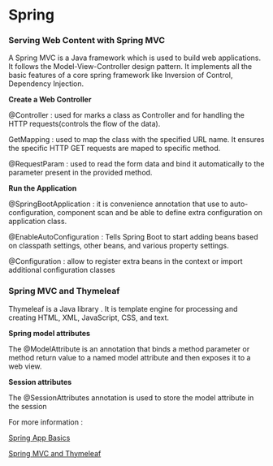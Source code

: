 # Spring

### Serving Web Content with Spring MVC

A Spring MVC is a Java framework which is used to build web applications. It follows the Model-View-Controller design pattern. It implements all the basic features of a core spring framework like Inversion of Control, Dependency Injection.

**Create a Web Controller**

@Controller : used for marks a class as Controller and for handling the HTTP requests(controls the flow of the data).

GetMapping : used to map the class with the specified URL name. It ensures the specific HTTP GET requests are maped to specific method.

@RequestParam : used to read the form data and bind it automatically to the parameter present in the provided method.

**Run the Application**

@SpringBootApplication : it is convenience annotation that use to auto-configuration, component scan and be able to define extra configuration on application class.

@EnableAutoConfiguration : Tells Spring Boot to start adding beans based on classpath settings, other beans, and various property settings.

@Configuration : allow to register extra beans in the context or import additional configuration classes

### Spring MVC and Thymeleaf

Thymeleaf is a Java library . It is template engine for processing and creating HTML, XML, JavaScript, CSS, and text.

**Spring model attributes**

The @ModelAttribute is an annotation that binds a method parameter or method return value to a named model attribute and then exposes it to a web view.

**Session attributes**

The @SessionAttributes annotation is used to store the model attribute in the session


For more information :

[Spring App Basics](https://spring.io/guides/gs/serving-web-content/)

[Spring MVC and Thymeleaf](https://www.thymeleaf.org/doc/articles/springmvcaccessdata.html)
